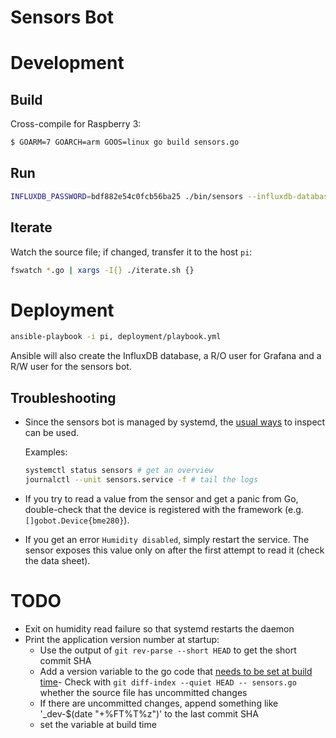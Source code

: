 # Sensors Bot

# Development

## Build

Cross-compile for Raspberry 3:

```bash
$ GOARM=7 GOARCH=arm GOOS=linux go build sensors.go
```

## Run

```bash
INFLUXDB_PASSWORD=bdf882e54c0fcb56ba25 ./bin/sensors --influxdb-database sandbox --influxdb-user sensors
```

## Iterate

Watch the source file; if changed, transfer it to the host `pi`:

```bash
fswatch *.go | xargs -I{} ./iterate.sh {}
```

# Deployment

```bash
ansible-playbook -i pi, deployment/playbook.yml
```

Ansible will also create the InfluxDB database, a R/O user for Grafana and a R/W user for the sensors bot.

## Troubleshooting

* Since the sensors bot is managed by systemd, the [usual ways](https://wiki.archlinux.org/index.php/Systemd#Troubleshooting) to inspect can be used.

    Examples:

    ```bash
    systemctl status sensors # get an overview
    journalctl --unit sensors.service -f # tail the logs
    ```

* If you try to read a value from the sensor and get a panic from Go, double-check that the device is registered with the framework (e.g. `[]gobot.Device{bme280}`).

* If you get an error `Humidity disabled`, simply restart the service. The sensor exposes this value only on after the first attempt to read it (check the data sheet).

# TODO

* Exit on humidity read failure so that systemd restarts the daemon
* Print the application version number at startup:
  - Use the output of `git rev-parse --short HEAD` to get the short commit SHA
  - Add a version variable to the go code that [needs to be set at build time](https://stackoverflow.com/a/11355611/3212907)- Check with `git diff-index --quiet HEAD -- sensors.go` whether the source file has uncommitted changes
  - If there are uncommitted changes, append something like '_dev-$(date "+%FT%T%z")' to the last commit SHA
  - set the variable at build time
